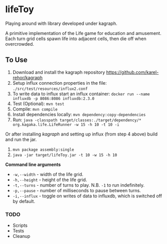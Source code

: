 # lifeToy

Playing around with library developed under kagraph. 

A primitive implementation of the Life game for education and amusement.  Each turn grid cells spawn life into adjacent cells, then die off when overcrowded. 

## To Use

   1. Download and install the kagraph repository https://github.com/karel-rehor/kagraph 
   1. Setup influx connection properties in the file: `./src/test/resources/influx2.conf`
   1. To write data to influx start an influx container: `docker run --name influxdb -p 8086:8086 influxdb:2.3.0`
   1. Test (Optional): `mvn test`
   1. Compile: `mvn compile` 
   1. Install dependencies locally: `mvn dependency:copy-dependencies`
   1. Run: `java -classpath target/classes:./target/dependency/* org.kagaka.life.LifeRunner -w 15 -h 10 -t 10 -i`
   
   Or after installing _kagraph_ and setting up influx (from step 4 above) build and run the jar.
   
   1. `mvn package assembly:single`
   1. `java -jar target/lifeToy.jar -t 10 -w 15 -h 10`
   
__Command line arguments__   

   * `-w,--width`  - width of the life grid. 
   * `-h,--height` - height of the life grid. 
   * `-t,--turns`  - number of turns to play.  N.B. `-1` to run indefinitely. 
   * `-p,--pause`  - number of milliseconds to pause between turns. 
   * `-i,--influx` - toggle on writes of data to influxdb, which is switched off by default.  
   

### TODO 

   * Scripts
   * Tests
   * Cleanup
